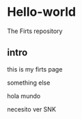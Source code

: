 # Hello-world
The Firts repository

## intro
this is my firts page

something else

hola mundo

necesito ver SNK
